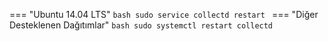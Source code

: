 === "Ubuntu 14.04 LTS"
    ```bash
    sudo service collectd restart
    ```
=== "Diğer Desteklenen Dağıtımlar"
    ```bash
    sudo systemctl restart collectd
    ```